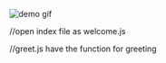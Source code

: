 ![demo gif](https://user-images.githubusercontent.com/88157202/213745498-69cd0b4a-40db-4f30-83e0-ecc1162db651.gif)



//open index file as welcome.js


//greet.js have the function for greeting

